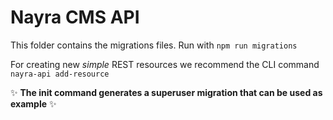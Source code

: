 # Nayra CMS API

This folder contains the migrations files. Run with ```npm run migrations ```

For creating new _simple_ REST resources we recommend the CLI command ```nayra-api add-resource```

 :sparkles: **The init command generates a superuser migration that can be used as example** :sparkles: